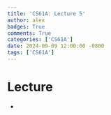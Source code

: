 ```yaml
---
title: 'CS61A: Lecture 5'
author: alex
badges: True
comments: True
categories: ['CS61A']
date: 2024-09-09 12:00:00 -0800
tags: ['CS61A']
---
```


# Lecture
- 
